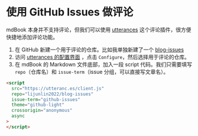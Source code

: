 # 使用 GitHub Issues 做评论

mdBook 本身并不支持评论，但我们可以使用 [utterances](https://utteranc.es/) 这个评论插件，很方便快捷地添加评论功能。

1. 在 GitHub 新建一个用于评论的仓库。比如我单独新建了一个 [blog-issues](https://github.com/lijunlin2022/blog-issues)
2. 访问 [utterances 的配置界面](https://github.com/apps/utterances) ，点击 `Configure`，然后选择用于评论的仓库。
3. 在 mdBook 的 Markdown 文件底部，加入一段 script 代码。我们只需要填写 `repo`（仓库名）和 `issue-term`（issue 分组，可以直接写文章名）。

```html
<script
  src="https://utteranc.es/client.js"
  repo="lijunlin2022/blog-issues"
  issue-term="github-issues"
  theme="github-light"
  crossorigin="anonymous"
  async
>
</script>
```

<script
  src="https://utteranc.es/client.js"
  repo="lijunlin2022/blog-issues"
  issue-term="github-issues"
  theme="github-light"
  crossorigin="anonymous"
  async
>
</script>
